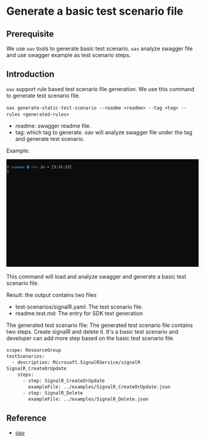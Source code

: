 # Generate a basic test scenario file

## Prerequisite

We use `oav` tools to generate basic test scenario. `oav` analyze swagger file and use swagger example as test scenario steps.

## Introduction

`oav` support rule based test scenario file generation. We use this command to generate test scenario file.

`oav generate-static-test-scenario --readme <readme> --tag <tag> --rules <generated-rules>`

- readme: swagger readme file.
- tag: which tag to generate. oav will analyze swagger file under the tag and generate test scenario.

Example:

![](./genTestScenario.gif)

This command will load and analyze swagger and generate a basic test scenario file.

Result: the output contains two files

- test-scenarios/signalR.yaml: The test scenario file.
- readme.test.md: The entry for SDK test generation

The generated test scenario file: The generated test scenario file contains two steps. Create signalR and delete it. It's a basic test scenario and developer can add more step based on the basic test scenario file.

```
scope: ResourceGroup
testScenarios:
  - description: Microsoft.SignalRService/signalR SignalR_CreateOrUpdate
    steps:
      - step: SignalR_CreateOrUpdate
        exampleFile: ../examples/SignalR_CreateOrUpdate.json
      - step: SignalR_Delete
        exampleFile: ../examples/SignalR_Delete.json
```

## Reference

- [oav](https://github.com/Azure/oav/tree/develop)
